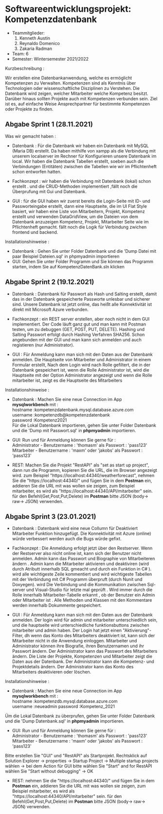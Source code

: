 # Softwareentwicklungsprojekt: Kompetenzdatenbank

* Teammitglieder:
	1. Kenneth Austin
	2. Reynaldo Domenico
	3. Zakaria Radman
* Team: 6
* Semester: Wintersemester 2021/2022

Kurzbeschreibung :

Wir erstellen eine Datenbankanwendung, welche es ermöglicht Kompetenzen zu Verwalten. Kompetenzen sind als Kenntnis über Technologien oder wissenschaftliche Disziplinen zu Verstehen.
Die Datenbank wird zeigen, welcher Mitarbeiter welche Kompetenz besitzt. Darüber hinaus sollten Projekte auch mit Kompetenzen verbunden sein. Ziel ist es, auf einfache Weise Ansprechpartner für bestimmte Kompetenzen oder Projekte zu finden.

## Abgabe Sprint 1 (28.11.2021)  
Was wir gemacht haben :
* Datenbank : Für die Datenbank wir haben ein Datenbank mit MySQL (Maria DB) erstellt. Da haben mithilfe von xampp als die Verbindung mit unserem localserver im Rechner für Konfigurieren unsere Datenbank im local. Wir haben die Datenbank Tabellen erstellt, soeben auch die Verbindungen (Entitäten) zwischen die Tabellen  wie wir im Pflichtenheft schon entworfen hatten.

* Fachkonzept : wir haben die Verbindung mit Datenbank (lokal) schon erstellt .
und die CRUD-Methoden implementiert ,fällt noch die Überprufung mit Gui und Datenbank.

* GUI : für die GUI haben wir zuerst bereits die Login-Seite mit ID- und Passworteingabe erstellt, dann eine Hauptseite, die im UI Flat Style basiert, wir haben eine Liste von Mitarbeitern, Projekt, Kompetenz erstellt und verwenden DataGridView, um die Dateien von dem Datenbank anzuzeigen
Kompetenz, Projekt, Mitarbeiter Seite wie im Pflichtenheft gemacht.
fällt noch die Logik für Verbindung zwichen frontend und backend.


Installationshinweise :
* Datenbank : Gehen Sie unter Folder Datenbank und die 'Dump Datei mit paar Beispiel Dateien.sql' in phpmyadmin importieren
* GUI: Gehen Sie unter Folder Programm und Sie können das Programm starten, indem Sie auf KompetenzDatenBank.sln klicken

## Abgabe Sprint 2 (19.12.2021)
* Datenbank :  Datenbank für Passwort als Hash und Salting erstellt, damit das in der Datenbank gespeicherte Passworte unlesbar und sicherer sind. Unsere Datenbank ist jetzt online, das heißt alle Konnektivität ist direkt mit Microsoft Azure verbunden.

* Fachkonzept : ein REST server erstellen, aber noch nicht in dem GUI implementiert. Der Code läuft ganz gut und man kann mit Postman testen, um zu debuggen (GET, POST, PUT, DELETE). 
Hashing und Salting Passwort erfolgt durch Hashing Verfahren SHA256. Schon angebunden mit der GUI und man kann sich anmelden und auch registieren (nur Administrator).

* GUI : Für Anmeldung kann man sich mit den Daten aus der Datenbank anmelden. 
Die Hauptseite von Mitarbeiter und Administrator in einem Formular erstellt,
Nach dem Login wird nach Rolle gefiltert, die in der Datenbank gespeichert ist, wenn die Rolle Administrator ist, wird die Hauptseite mit der Option Administrator angezeigt und wenn die Rolle mitarbeiter ist, zeigt es die Hauptseite des Mitarbeiters

Installationshinweise :
* Datenbank : Machen Sie eine neue Connection im App **mysqlworkbench** mit :  
hostname :kompetenzdatenbank.mysql.database.azure.com  
username :kompetenzdb@kompetenzdatenbank  
password :Kompetenz2021   
Für die Lokal Datenbank importieren, gehen Sie unter Folder Datenbank und die 'Dump mit Passwort.sql' in **phpmyadmin** importieren. 

* GUI: Run und für Anmeldung können Sie gerne für :  
Administrator - Benutzername : 'thomasm' als Passwort : 'pass123'  
Mitarbeiter -   Benutzername : 'maxm' oder 'jakobs' als Passwort : 'pass123'

* REST: Machen Sie die Projekt "RestAPI" als "set as start up project", dann run die Programm, kopieren Sie die URL, die im Browser angezeigt wird.
zum Beispiel "https://localhost:44340/weatherforecast", nehmen Sie die "https://localhost:44340/" und fügen Sie in dem **Postman** ein, addieren Sie die URL mit was wollen sie zeigen, zum Beispiel mitarbeiter, es wird als "https://localhost:44340/API/mitarbeiter" sein.
für den Befehl(Get,Post,Put,Delete) im **Postman** bitte JSON (body-> raw-> JSON) verwenden.

## Abgabe Sprint 3 (23.01.2021)
* Datenbank :  Datenbank wird eine neue Collumn für Deaktiviert Mitarbeiter Funktion hinzugefügt. Die Konnektivität mit Azure (online) würde verbessert werden auch die Bugs würde gefixt.

* Fachkonzept : Die Anmeldung erfolgt jetzt über den Restserver. Wenn der Restserver also nicht online ist, kann sich der Benutzer nicht anmelden. Admin kann das Passwort und Biographie von Mitarbeiteren ändern .
Admin kann die Mitarbeiter aktivieren und deaktiviren (wird durch Atributt innerhalb SQL gmeacht und durch ein Funktion in C# ).
wird alle wichtigeste Zeile kommentiert und wird wichtigeste Tabellen mit der Verbindung mit C# Programm überpruft (durch Nunit und Doxyegen).
wird Die Verbindung und die Kommunikation zwischen Sql-server und Visual-Studio für letzte mal geprüft . 
Wird immer durch die Rolle innerhalb Mitarbeiter-Tabelle erkannt , ob der Benutzer ein Admin oder Mitarbeiter ist .
Alle Methoden und Klassen mit den Kommentare werden innerhalb Dokummente gespeichert.


* GUI : Für Anmeldung kann man sich mit den Daten aus der Datenbank anmelden. 
Der login wird für admin und mitarbeiter unterschiedlich sein, und die hauptseite wird unterschiedliche funktionsbuttons zwischen mitarbeiter und admin haben.
Der Login hat jetzt einen "Aktivierung"-Filter, dh wenn das Konto des Mitarbeiters deaktiviert ist, kann sich der Mitarbeiter nicht in die Anwendung einloggen.
Mitarbeiter und Administrator können ihre Biografie, ihren Benutzernamen und ihr Passwort ändern.
Der Administrator kann das Passwort des Mitarbeiters ändern.
Die Liste der Projekte, Kompetenzen und Mitarbeiter zeigt die Daten aus der Datenbank.
Der Administrator kann die Kompetenz- und Projektdetails ändern.
Der Administrator kann das Konto des Mitarbeiters deaktivieren oder löschen.

Installationshinweise :
* Datenbank : Machen Sie eine neue Connection im App **mysqlworkbench** mit :  
hostname :kompetenzdb.mysql.database.azure.com  
username :neueadmin
password :Kompetenz_2021

Üm die Lokal Datenbank zu überprufen, gehen Sie unter Folder Datenbank und die 'Dump Datenbank.sql' in **phpmyadmin** importieren. 

* GUI: Run und für Anmeldung können Sie gerne für :  
Administrator - Benutzername : 'thomasm' als Passwort : 'pass123'  
Mitarbeiter -   Benutzername : 'maxm' oder 'jakobs' als Passwort : 'pass123'

Bitte erstellen Sie "GUI" und "RestAPI" als Startprojekt.
Rechtsklick auf Solution Explorer -> properties -> Startup Project -> Multiple startup projects wählen -> bei dem Action für GUI bitte wählen Sie "Start" and for RestAPI wählen Sie "Start without debugging" -> OK

* REST: nehmen Sie die "https://localhost:44340/" und fügen Sie in dem **Postman** ein, addieren Sie die URL mit was wollen sie zeigen, zum Beispiel mitarbeiter, es wird als "https://localhost:44340/API/mitarbeiter" sein.
für den Befehl(Get,Post,Put,Delete) im **Postman** bitte JSON (body-> raw-> JSON) verwenden.
